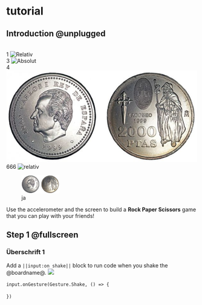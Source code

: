 # tutorial
## Introduction @unplugged
<br>1
![Relativ](./mecha.png?raw=1)
<br>3
![Absolut](https://github.com/dlpl-mb/test02/blob/061a85476a98ad0b4a9c567db5cef5546e57e675/mecha.png?raw=1)
<br>4
![relativ](./docs/static/Kopf_zahl.jpg?raw=1)
<br>666
![relativ](https://github:dlpl-mb/test02/blob/master/docs/static/Kopf_zahl.jpg?raw=1)
<figure><img width="100px" src="docs/static/Kopf_zahl.jpg?raw=1"><figcaption>ja</figcaption></figure>




Use the accelerometer and the screen to build a **Rock Paper Scissors** game that you can play with your friends!

## Step 1 @fullscreen
### Überschrift 1
Add a ``||input:on shake||`` block to run code when you shake the @boardname@.
<img width="200px" src="https://github.com/dlpl-mb/test02/blob/master/mecha.png?raw=1">
```blocks
input.onGesture(Gesture.Shake, () => {

})
```

